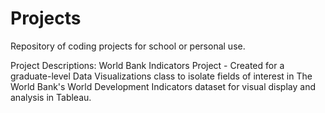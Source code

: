 # Projects
Repository of coding projects for school or personal use.

Project Descriptions:
     World Bank Indicators Project - Created for a graduate-level Data Visualizations class to isolate fields of interest in The World Bank's World Development        Indicators dataset for visual display and analysis in Tableau. 
